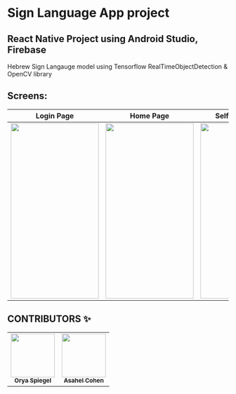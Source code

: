# Sign Language App project
## React Native Project using Android Studio, Firebase
Hebrew Sign Langauge model using Tensorflow RealTimeObjectDetection &amp; OpenCV library


## Screens:
Login Page             |  Home Page          |  Self Taught Page          
:-------------------------:|:-------------------------:|:-------------------------:
<img src="https://i.ibb.co/QHJNvHH/Whats-App-Image-2021-12-12-at-18-12-56.jpg"  width="200" height="400" />  |  <img src="https://i.ibb.co/c87xWXR/Whats-App-Image-2021-12-12-at-18-12-54.jpg"  width="200" height="400" />  |  <img src="https://i.ibb.co/KKh4JvM/Whats-App-Video-2021-12-13-at-08-32-34.gif"  width="200" height="400" />


## CONTRIBUTORS ✨

<!-- ALL-CONTRIBUTORS-LIST:START - Do not remove or modify this section -->
<!-- prettier-ignore-start -->
<!-- markdownlint-disable -->
<table>
  <tr>
    <td align="center"><a href="https://github.com/Orya-s"><img src="https://media-exp1.licdn.com/dms/image/C4E03AQG4Yq9CGzKd3A/profile-displayphoto-shrink_800_800/0/1615537853889?e=1645056000&v=beta&t=MD9VtIzuBwgxhIFzdso7bJOA6HkUtHjfSa-DANwfK7w" width="100px;" alt=""/><br /><sub><b>Orya Spiegel</b></sub></a><br /> </td>
    <td align="center"><a href="https://github.com/asahelcohen/"><img src="https://avatars.githubusercontent.com/u/73488196?v=4" width="100px;" alt=""/><br /><sub><b>Asahel Cohen</b></sub></a><br /> </td>
  </tr>
</table>
